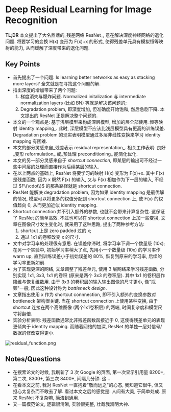 # Deep Residual Learning for Image Recognition

**TL;DR** 本文提出了大名鼎鼎的_残差网络 ResNet_, 意在解决深度神经网络的退化问题. 将要学习的变换 H\(x\) 变形为 F\(x\)+x 的形式, 使得残差单元具有模拟恒等映射的能力, 从而缓解了深度带来的退化问题.

## Key Points

* 首先提出了一个问题: Is learning better networks as easy as stacking more layers? 全文就是在寻找这个问题的解.
* 指出深度的增加带来了两个问题:
  1. 梯度消失与爆炸问题. Normalized initalization 与 intermediate normalization layers \(比如 BN\) 等就是解决该问题的;
  2. Degradation problem, 即深度增加, 但准确度开始饱和, 然后急剧下降. 本文提出的 ResNet 正是解决整个问题的.
* 本文的一个观点是: 基于浅层模型来构成深层模型, 增加的层全部使用_恒等映射 identity mapping_. 此时, 深层模型不应该比浅层模型具有更高的训练误差. Degradation problem 的现实表明模型通过多层非线性变换来学习 identity mapping 有困难.
* 本文的部分灵感来自_残差表示 residual representation_. 相关工作表明: 良好_变形 reformulation_ 或_预处理 preconditioning_ 能简化优化.
* 本文的另一部分灵感来自于 _shortcut connection_, 即某层的输出可不经过一些中间层的处理而直接作为后续某层的输入.
* 在以上两点的基础上, ResNet 将要学习的映射 H\(x\) 变形为 F\(x\)+x. 其中 F\(x\) 是残差函数; 因为 x 既然 F\(x\) 的输入, 又与 F\(x\) 相加作为下一层的输入, 不经过 $F\(\cdot\)$ 的那条路径就是 shortcut connection.
* ResNet 能解决 degradation problem, 因为如果 identity mapping 是最优解的情况, 模型可以将更多的权值分配到 shortcut connection 上, 使 F\(x\) 的权值趋向 0, 从而更加近似 identity mapping.
* Shortcut connection 并不引入额外的参数, 也就不会带来计算复杂性. 这保证了 ResNet 的简单高效. 不过也可以在 shortcut connection 上加一些变换, 文章在图像尺寸发生变化时, 就采用了这种思路, 提出了两种参考方法:
  1. shortcut 上是 zero padded 过的 x;
  2. 通过 1x1 的卷积改变 x 的尺寸.
* 文中对学习率的处理很有意思. 在误差停滞时, 将学习率下调一个数量级 \(10x\); 在另一个实验中, 初始学习率稍大了点, 先用小一个数量级 \(10x\) 的学习率作 warm up, 直到训练误差小于初始误差的 80%, 恢复到原来的学习率, 后续的学习率更新如前.
* 为了实现更深的网络, 文章调整了残差单元, 使用 3 层网络来学习残差函数, 分别实现 1x1, 3x3, 1x1 的卷积 \(原来是两个 3x3 的卷积层\). 其中 1x1 的卷积层作降维与恢复维数用. 由于 3x3 的卷积层的输入输出图像的尺寸更小, 像"瓶颈"一般, 因此这种设计称为 _bottleneck design_.
* 文章指出使用 x 作为 shortcut connnection, 即不引入额外的变换参数对 bottleneck 架构很关键. 当在 shortcut connection 上使用某种变换, 由于 shortcut 连接在两个高维图像 \(两个1x1卷积层\) 的两端, 时间复杂度和模型尺寸将翻倍.
* 实验分析表明: 残差函数通常比非残差函数函接近于 0, 这使得残差单元的表现更倾向于 identity mapping. 而随着网络的加深, ResNet 的单独一层对信号/数据的修改变得更小.

![residual\_function.png](https://github.com/iamkissg/PaperHighlights/tree/e748838bc232093f9685c22210ec5bff856cf116/img/residual_function.png)

## Notes/Questions

* 在搜索论文的时候, 我刷新了 3 次 Google 的页面, 第一次显示引用量 8200+, 第二次, 8300+, 第三次 8400+, 间隔几分钟. 这...
* 在看本文之前, 我对 ResNet 一直抱着"敬而远之"的心态, 我知道它很牛, 但又担心太复杂而不敢去了解. 看过本文之后的感觉是: 人间有大美, 于简单处成. 原来 ResNet 不复杂嘛, 简洁到通用.
* 又一篇模范论文, 逻辑很清晰, 实验很完整, 壮哉我凯明大神.

